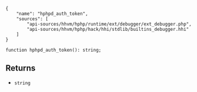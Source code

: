 ``` yamlmeta
{
    "name": "hphpd_auth_token",
    "sources": [
        "api-sources/hhvm/hphp/runtime/ext/debugger/ext_debugger.php",
        "api-sources/hhvm/hphp/hack/hhi/stdlib/builtins_debugger.hhi"
    ]
}
```




``` Hack
function hphpd_auth_token(): string;
```




## Returns




+ ` string `
<!-- HHAPIDOC -->
